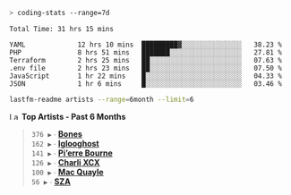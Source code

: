 ```zsh
> coding-stats --range=7d
```

<!--START_SECTION:waka-->

```text
Total Time: 31 hrs 15 mins

YAML             12 hrs 10 mins  █████████▓░░░░░░░░░░░░░░░   38.23 %
PHP              8 hrs 51 mins   ███████░░░░░░░░░░░░░░░░░░   27.81 %
Terraform        2 hrs 25 mins   ██░░░░░░░░░░░░░░░░░░░░░░░   07.63 %
.env file        2 hrs 23 mins   ██░░░░░░░░░░░░░░░░░░░░░░░   07.50 %
JavaScript       1 hr 22 mins    █░░░░░░░░░░░░░░░░░░░░░░░░   04.33 %
JSON             1 hr 6 mins     █░░░░░░░░░░░░░░░░░░░░░░░░   03.46 %
```

<!--END_SECTION:waka-->

```zsh
lastfm-readme artists --range=6month --limit=6
```

<!--START_LASTFM_ARTISTS:{"period": "6month", "rows": 6}-->
<a href="https://last.fm" target="_blank"><img src="https://user-images.githubusercontent.com/17434202/215290617-e793598d-d7c9-428f-9975-156db1ba89cc.svg" alt="Last.fm Logo" width="18" height="13"/></a> **Top Artists - Past 6 Months**

> `376 ▶️` ∙ **[Bones](https://www.last.fm/music/Bones)**<br/>
> `162 ▶️` ∙ **[Iglooghost](https://www.last.fm/music/Iglooghost)**<br/>
> `141 ▶️` ∙ **[Pi’erre Bourne](https://www.last.fm/music/Pi%E2%80%99erre+Bourne)**<br/>
> `126 ▶️` ∙ **[Charli XCX](https://www.last.fm/music/Charli+XCX)**<br/>
> `100 ▶️` ∙ **[Mac Quayle](https://www.last.fm/music/Mac+Quayle)**<br/>
> `56 ▶️` ∙ **[SZA](https://www.last.fm/music/SZA)**<br/>
<!--END_LASTFM_ARTISTS-->
